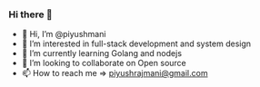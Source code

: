 ### Hi there 👋



- 👋 Hi, I’m @piyushmani
- 👀 I’m interested in full-stack development and system design
- 🌱 I’m currently learning Golang and nodejs
- 💞️ I’m looking to collaborate on Open source
- 📫 How to reach me => piyushrajmani@gmail.com

